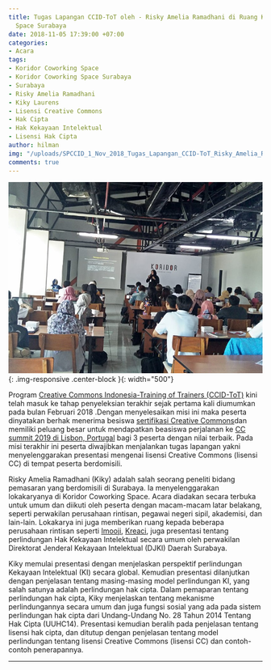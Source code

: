```yaml
---
title: Tugas Lapangan CCID-ToT oleh - Risky Amelia Ramadhani di Ruang Koridor Coworking
  Space Surabaya
date: 2018-11-05 17:39:00 +07:00
categories:
- Acara
tags:
- Koridor Coworking Space
- Koridor Coworking Space Surabaya
- Surabaya
- Risky Amelia Ramadhani
- Kiky Laurens
- Lisensi Creative Commons
- Hak Cipta
- Hak Kekayaan Intelektual
- Lisensi Hak Cipta
author: hilman
img: "/uploads/SPCCID_1_Nov_2018_Tugas_Lapangan_CCID-ToT_Risky_Amelia_Ramadhani-_FA.jpg"
comments: true
---
```


![SPCCID_1_Nov_2018_Tugas_Lapangan_CCID-ToT_Risky_Amelia_Ramadhani-_FA.jpg](/uploads/SPCCID_1_Nov_2018_Tugas_Lapangan_CCID-ToT_Risky_Amelia_Ramadhani-_FA.jpg){: .img-responsive .center-block }{: width="500"}

Program [Creative Commons Indonesia-Training of Trainers (CCID-ToT)](http://creativecommons.or.id/sertifikasi-perwakilan-ccid-training-of-trainers-creative-commons-indonesia/tentang-training-of-trainers-creative-commons-indonesia/) kini telah masuk ke tahap penyeleksian terakhir sejak pertama kali diumumkan pada bulan Februari 2018 .Dengan menyelesaikan misi ini maka peserta dinyatakan berhak menerima besiswa [sertifikasi Creative Commons](http://creativecommons.or.id/2018/02/cc-certificates-saatnya-menjadi-ahli-lisensi-cc-bersertifikat/)dan memiliki peluang besar untuk mendapatkan beasiswa perjalanan ke [CC summit 2019 di Lisbon, Portugal](https://summit.creativecommons.org/) bagi 3 peserta dengan nilai terbaik. Pada misi terakhir ini peserta diwajibkan menjalankan tugas lapangan yakni menyelenggarakan presentasi mengenai lisensi Creative Commons (lisensi CC) di tempat peserta berdomisili.

Risky Amelia Ramadhani (Kiky) adalah salah seorang peneliti bidang pemasaran yang berdomisili di Surabaya. Ia menyelenggarakan lokakaryanya di Koridor Coworking Space. Acara diadakan secara terbuka untuk umum dan diikuti oleh peserta dengan macam-macam latar belakang, seperti perwakilan perusahaan rintisan, pegawai negeri sipil, akademisi, dan lain-lain. Lokakarya ini juga memberikan ruang kepada beberapa perusahaan rintisan seperti [Imooji](http://imooji.com/), [Kreaci](https://www.instagram.com/kreaci/?hl=id), juga presentasi tentang perlindungan Hak Kekayaan Intelektual secara umum oleh perwakilan Direktorat Jenderal Kekayaan Intelektual (DJKI) Daerah Surabaya.

Kiky memulai presentasi dengan menjelaskan perspektif perlindungan Kekayaan Intelektual (KI) secara global. Kemudian presentasi dilanjutkan dengan penjelasan tentang masing-masing model perlindungan KI, yang salah satunya adalah perlindungan hak cipta. Dalam pemaparan tentang perlindungan hak cipta, Kiky menjelaskan tentang mekanisme perlindungannya secara umum dan juga fungsi sosial yang ada pada sistem perlindungan hak cipta dari Undang-Undang No. 28 Tahun 2014 Tentang Hak Cipta (UUHC14). Presentasi kemudian beralih pada penjelasan tentang lisensi hak cipta, dan ditutup dengan penjelasan tentang model perlindungan tentang lisensi Creative Commons (lisensi CC) dan contoh-contoh penerapannya.

---- 